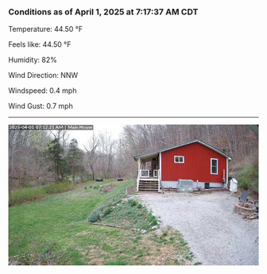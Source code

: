 ### Conditions as of April 1, 2025 at 7:17:37 AM CDT 

Temperature: 44.50 &deg;F

Feels like: 44.50 &deg;F

Humidity: 82%

Wind Direction: NNW

Windspeed: 0.4 mph

Wind Gust: 0.7 mph

---

<img src="./images/latest.jpeg"/>

